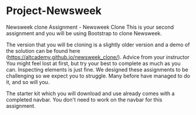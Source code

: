 # Project-Newsweek
 Newsweek clone Assignment - Newsweek Clone
This is your second assignment and you will be using Bootstrap to clone Newsweek.

The version that you will be cloning is a slightly older version and a demo of the solution can be found here (https://altcademy.github.io/newsweek_clone/).
Advice from your instructor
You might feel lost at first, but try your best to complete as much as you can. Inspecting elements is just fine. We designed these assignments to be challenging so we expect you to struggle. Many before have managed to do it, and so will you.

The starter kit which you will download and use already comes with a completed navbar. You don't need to work on the navbar for this assignment.
